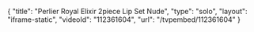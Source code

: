 {
    "title": "Perlier Royal Elixir 2piece Lip Set  Nude",
    "type": "solo",
    "layout": "iframe-static",
    "videoId": "112361604",
    "url": "\/tvpembed\/112361604"
}